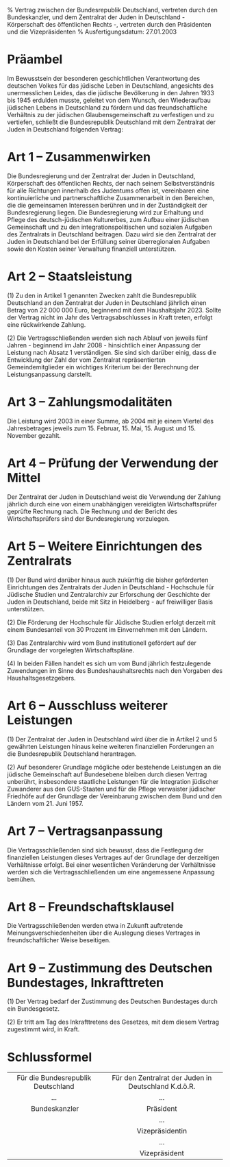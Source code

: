 % Vertrag zwischen der Bundesrepublik Deutschland, vertreten durch den Bundeskanzler, und dem Zentralrat der Juden in Deutschland - Körperschaft des öffentlichen Rechts -, vertreten durch den Präsidenten und die Vizepräsidenten
% Ausfertigungsdatum: 27.01.2003
 
# Präambel

Im Bewusstsein der besonderen geschichtlichen Verantwortung des deutschen Volkes für das jüdische Leben in Deutschland, angesichts des unermesslichen Leides, das die jüdische Bevölkerung in den Jahren 1933 bis 1945 erdulden musste, geleitet von dem Wunsch, den Wiederaufbau jüdischen Lebens in Deutschland zu fördern und das freundschaftliche Verhältnis zu der jüdischen Glaubensgemeinschaft zu verfestigen und zu vertiefen, schließt die Bundesrepublik Deutschland mit dem Zentralrat der Juden in Deutschland folgenden Vertrag:

# Art 1 – Zusammenwirken

Die Bundesregierung und der Zentralrat der Juden in Deutschland, Körperschaft des öffentlichen Rechts, der nach seinem Selbstverständnis für alle Richtungen innerhalb des Judentums offen ist, vereinbaren eine kontinuierliche und partnerschaftliche Zusammenarbeit in den Bereichen, die die gemeinsamen Interessen berühren und in der Zuständigkeit der Bundesregierung liegen. Die Bundesregierung wird zur Erhaltung und Pflege des deutsch-jüdischen Kulturerbes, zum Aufbau einer jüdischen Gemeinschaft und zu den integrationspolitischen und sozialen Aufgaben des Zentralrats in Deutschland beitragen. Dazu wird sie den Zentralrat der Juden in Deutschland bei der Erfüllung seiner überregionalen Aufgaben sowie den Kosten seiner Verwaltung finanziell unterstützen.

# Art 2 – Staatsleistung

(1) Zu den in Artikel 1 genannten Zwecken zahlt die Bundesrepublik Deutschland an den Zentralrat der Juden in Deutschland jährlich einen Betrag von 22 000 000 Euro, beginnend mit dem Haushaltsjahr 2023. Sollte der Vertrag nicht im Jahr des Vertragsabschlusses in Kraft treten, erfolgt eine rückwirkende Zahlung.

(2) Die Vertragsschließenden werden sich nach Ablauf von jeweils fünf Jahren - beginnend im Jahr 2008 - hinsichtlich einer Anpassung der Leistung nach Absatz 1 verständigen. Sie sind sich darüber einig, dass die Entwicklung der Zahl der vom Zentralrat repräsentierten Gemeindemitglieder ein wichtiges Kriterium bei der Berechnung der Leistungsanpassung darstellt.

# Art 3 – Zahlungsmodalitäten

Die Leistung wird 2003 in einer Summe, ab 2004 mit je einem Viertel des Jahresbetrages jeweils zum 15. Februar, 15. Mai, 15. August und 15. November gezahlt.

# Art 4 – Prüfung der Verwendung der Mittel

Der Zentralrat der Juden in Deutschland weist die Verwendung der Zahlung jährlich durch eine von einem unabhängigen vereidigten Wirtschaftsprüfer geprüfte Rechnung nach. Die Rechnung und der Bericht des Wirtschaftsprüfers sind der Bundesregierung vorzulegen.

# Art 5 – Weitere Einrichtungen des Zentralrats

(1) Der Bund wird darüber hinaus auch zukünftig die bisher geförderten Einrichtungen des Zentralrats der Juden in Deutschland - Hochschule für Jüdische Studien und Zentralarchiv zur Erforschung der Geschichte der Juden in Deutschland, beide mit Sitz in Heidelberg - auf freiwilliger Basis unterstützen.

(2) Die Förderung der Hochschule für Jüdische Studien erfolgt derzeit mit einem Bundesanteil von 30 Prozent im Einvernehmen mit den Ländern.

(3) Das Zentralarchiv wird vom Bund institutionell gefördert auf der Grundlage der vorgelegten Wirtschaftspläne.

(4) In beiden Fällen handelt es sich um vom Bund jährlich festzulegende Zuwendungen im Sinne des Bundeshaushaltsrechts nach den Vorgaben des Haushaltsgesetzgebers.

# Art 6 – Ausschluss weiterer Leistungen

(1) Der Zentralrat der Juden in Deutschland wird über die in Artikel 2 und 5 gewährten Leistungen hinaus keine weiteren finanziellen Forderungen an die Bundesrepublik Deutschland herantragen.

(2) Auf besonderer Grundlage mögliche oder bestehende Leistungen an die jüdische Gemeinschaft auf Bundesebene bleiben durch diesen Vertrag unberührt, insbesondere staatliche Leistungen für die Integration jüdischer Zuwanderer aus den GUS-Staaten und für die Pflege verwaister jüdischer Friedhöfe auf der Grundlage der Vereinbarung zwischen dem Bund und den Ländern vom 21. Juni 1957.

# Art 7 – Vertragsanpassung

Die Vertragsschließenden sind sich bewusst, dass die Festlegung der finanziellen Leistungen dieses Vertrages auf der Grundlage der derzeitigen Verhältnisse erfolgt. Bei einer wesentlichen Veränderung der Verhältnisse werden sich die Vertragsschließenden um eine angemessene Anpassung bemühen.

# Art 8 – Freundschaftsklausel

Die Vertragsschließenden werden etwa in Zukunft auftretende Meinungsverschiedenheiten über die Auslegung dieses Vertrages in freundschaftlicher Weise beseitigen.

# Art 9 – Zustimmung des Deutschen Bundestages, Inkrafttreten

(1) Der Vertrag bedarf der Zustimmung des Deutschen Bundestages durch ein Bundesgesetz.

(2) Er tritt am Tag des Inkrafttretens des Gesetzes, mit dem diesem Vertrag zugestimmt wird, in Kraft.

# Schlussformel

|                                    |                                                      |
|:----------------------------------:|:----------------------------------------------------:|
| Für die Bundesrepublik Deutschland | Für den Zentralrat der Juden in Deutschland K.d.ö.R. |
|                ...                 |                         ...                          |
|            Bundeskanzler           |                      Präsident                       |
|                                    |                         ...                          |
|                                    |                   Vizepräsidentin                    |
|                                    |                         ...                          |
|                                    |                    Vizepräsident                     |
